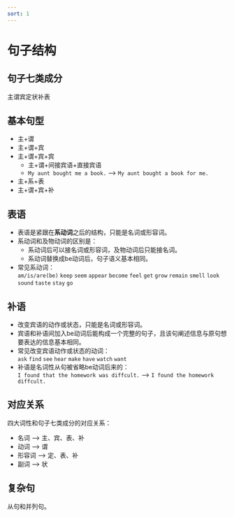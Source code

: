 ```yaml
---
sort: 1
---
```


# 句子结构

## 句子七类成分

主谓宾定状补表

## 基本句型

- 主+谓
- 主+谓+宾
- 主+谓+宾+宾
    - 主+谓+间接宾语+直接宾语
    - `My aunt bought me a book.` --> `My aunt bought a book for me.`
- 主+系+表
- 主+谓+宾+补

## 表语
- 表语是紧跟在**系动词**之后的结构，只能是名词或形容词。
- 系动词和及物动词的区别是：
    - 系动词后可以接名词或形容词，及物动词后只能接名词。
    - 系动词替换成be动词后，句子语义基本相同。
- 常见系动词：<br>
`am/is/are(be)` `keep` `seem` `appear` `become` `feel` `get` `grow` `remain` `smell` `look` `sound` `taste` `stay` `go`

## 补语
- 改变宾语的动作或状态，只能是名词或形容词。
- 宾语和补语间加入be动词后能构成一个完整的句子，且该句阐述信息与原句想要表达的信息基本相同。
- 常见改变宾语动作或状态的动词：<br>
`ask` `find` `see` `hear` `make` `have` `watch` `want`
- 补语是名词性从句被省略be动词后来的：<br>
`I found that the homework was diffcult.` --> `I found the homework diffcult.`


## 对应关系

四大词性和句子七类成分的对应关系：
- 名词 --> 主、宾、表、补
- 动词 --> 谓
- 形容词 --> 定、表、补
- 副词 --> 状


## 复杂句

从句和并列句。
